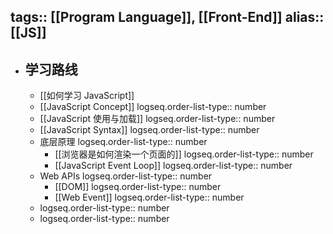 tags:: [[Program Language]], [[Front-End]]
alias:: [[JS]]
---

- ## 学习路线
	- [[如何学习 JavaScript]]
	- [[JavaScript Concept]]
	  logseq.order-list-type:: number
	- [[JavaScript 使用与加载]]
	  logseq.order-list-type:: number
	- [[JavaScript Syntax]]
	  logseq.order-list-type:: number
	- 底层原理
	  logseq.order-list-type:: number
		- [[浏览器是如何渲染一个页面的]]
		  logseq.order-list-type:: number
		- [[JavaScript Event Loop]]
		  logseq.order-list-type:: number
	- Web APIs
	  logseq.order-list-type:: number
		- [[DOM]]
		  logseq.order-list-type:: number
		- [[Web Event]]
		  logseq.order-list-type:: number
	- logseq.order-list-type:: number
	- logseq.order-list-type:: number